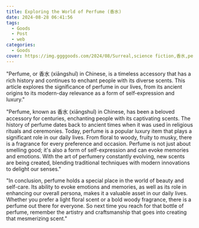 ```yaml
---
title: Exploring the World of Perfume (香水)
date: 2024-08-28 06:41:56
tags:
  - Goods
  - Post
  - web
categories:
  - Goods
cover: https://img.ggggoods.com/2024/08/Surreal,science fiction,香水,perfume,technology,tech,diagrams,renderings,colors_20240830_00001_.png
---
```


"Perfume, or 香水 (xiāngshuǐ) in Chinese, is a timeless accessory that has a rich history and continues to enchant people with its diverse scents. This article explores the significance of perfume in our lives, from its ancient origins to its modern-day relevance as a form of self-expression and luxury."

"Perfume, known as 香水 (xiāngshuǐ) in Chinese, has been a beloved accessory for centuries, enchanting people with its captivating scents. The history of perfume dates back to ancient times when it was used in religious rituals and ceremonies. Today, perfume is a popular luxury item that plays a significant role in our daily lives. From floral to woody, fruity to musky, there is a fragrance for every preference and occasion. Perfume is not just about smelling good; it's also a form of self-expression and can evoke memories and emotions. With the art of perfumery constantly evolving, new scents are being created, blending traditional techniques with modern innovations to delight our senses."

"In conclusion, perfume holds a special place in the world of beauty and self-care. Its ability to evoke emotions and memories, as well as its role in enhancing our overall persona, makes it a valuable asset in our daily lives. Whether you prefer a light floral scent or a bold woody fragrance, there is a perfume out there for everyone. So next time you reach for that bottle of perfume, remember the artistry and craftsmanship that goes into creating that mesmerizing scent."
